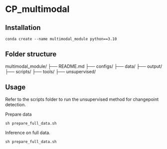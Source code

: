 # CP_multimodal
## Installation

```
conda create --name multimodal_module python==3.10

```

## Folder structure
multimodal_module/
├── README.md
├── configs/
├── data/
├── output/
├── scripts/
├── tools/
├── unsupervised/

## Usage 
Refer to the scripts folder to run the unsupervised method for changepoint detection.

Prepare data
```
sh prepare_full_data.sh
```

Inference on full data. 
```
sh prepare_full_data.sh
```

